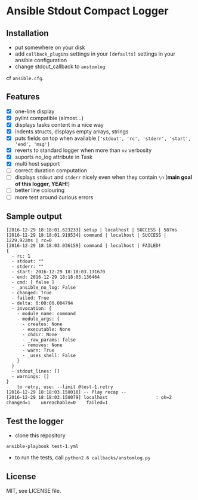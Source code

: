 # Ansible Stdout Compact Logger

## Installation

- put somewhere on your disk
- add `callback_plugins` settings in your `[defaults]` settings in your ansible configuration
- change stdout_callback to `anstomlog`

cf `ansible.cfg`.

## Features

- [x] one-line display
- [x] pylint compatible (almost...)
- [x] displays tasks content in a nice way
- [x] indents structs, displays empty arrays, strings
- [x] puts fields on top when available `['stdout', 'rc', 'stderr', 'start', 'end', 'msg']`
- [x] reverts to standard logger when more than `vv` verbosity
- [x] suports no_log attribute in Task
- [x] multi host support
- [ ] correct duration computation
- [ ] displays `stdout` and `stderr` nicely even when they contain `\n` (**main goal of this logger, YEAH!**)
- [ ] better line colouring
- [ ] more test around curious errors

## Sample output

```
[2016-12-29 18:18:01.623233] setup | localhost | SUCCESS | 587ms
[2016-12-29 18:18:01.919534] command | localhost | SUCCESS | 1229.922ms | rc=0
[2016-12-29 18:18:03.036159] command | localhost | FAILED!
{
  - rc: 1
  - stdout: ""
  - stderr: ""
  - start: 2016-12-29 18:18:03.131670
  - end: 2016-12-29 18:18:03.136464
  - cmd: [ false ]
  - _ansible_no_log: False
  - changed: True
  - failed: True
  - delta: 0:00:00.004794
  - invocation: {
    - module_name: command
    - module_args: {
      - creates: None
      - executable: None
      - chdir: None
      - _raw_params: false
      - removes: None
      - warn: True
      - _uses_shell: False
    }
  }
  - stdout_lines: []
  - warnings: []
}
	to retry, use: --limit @test-1.retry
[2016-12-29 18:18:03.150010] -- Play recap --
[2016-12-29 18:18:03.150079] localhost                  : ok=2    changed=1    unreachable=0    failed=1
```

## Test the logger

- clone this repository
```
ansible-playbook test-1.yml
```
- to run the tests, call `python2.6 callbacks/anstomlog.py`

## License

MIT, see LICENSE file.
